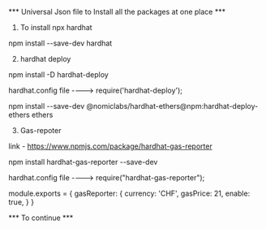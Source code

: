 *** Universal Json file to Install all the packages at one place ***

1. To install npx hardhat

npm install --save-dev hardhat

2. hardhat deploy

npm install -D hardhat-deploy

hardhat.config file ----> require('hardhat-deploy');

npm install --save-dev  @nomiclabs/hardhat-ethers@npm:hardhat-deploy-ethers ethers

3. Gas-repoter

link - https://www.npmjs.com/package/hardhat-gas-reporter

npm install hardhat-gas-reporter --save-dev

hardhat.config file ----> require("hardhat-gas-reporter");

module.exports = {
  gasReporter: {
    currency: 'CHF',
    gasPrice: 21,
    enable: true,
  }
}

*** To continue ***